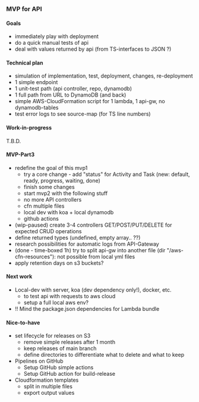 ### MVP for API

#### Goals
- immediately play with deployment
- do a quick manual tests of api
- deal with values returned by api (from TS-interfaces to JSON ?)


#### Technical plan
- simulation of implementation, test, deployment, changes, re-deployment
- 1 simple endpoint
- 1 unit-test path (api controller, repo, dynamodb)
- 1 full path from URL to DynamoDB (and back)
- simple AWS-CloudFormation script for 1 lambda, 1 api-gw, no dynamodb-tables
- test error logs to see source-map (for TS line numbers)


#### Work-in-progress
T.B.D.


#### MVP-Part3
- redefine the goal of this mvp1
  - try a core change - add "status" for Activity and Task (new: default, ready, progress, waiting, done)
  - finish some changes
  - start mvp2 with the following stuff
  - no more API controllers
  - cfn multiple files
  - local dev with koa + local dynamodb
  - github actions
- (wip-paused) create 3-4 controllers GET/POST/PUT/DELETE for expected CRUD operations
- define returned types (undefined, empty array.. ??)
- research possibilities for automatic logs from API-Gateway
- (done - time-boxed 1h) try to split api-gw into another file (dir "/aws-cfn-resources"): not possible from local yml files
- apply retention days on s3 buckets?


#### Next work
- Local-dev with server, koa (dev dependency only!), docker, etc.
  - to test api with requests to aws cloud
  - setup a full local aws env?
- !! Mind the package.json dependencies for Lambda bundle


#### Nice-to-have
- set lifecycle for releases on S3
  - remove simple releases after 1 month
  - keep releases of main branch
  - define directories to differentiate what to delete and what to keep
- Pipelines on GitHub
  - Setup GitHub simple actions
  - Setup GitHub action for build-release
- Cloudformation templates
  - split in multiple files
  - export output values
